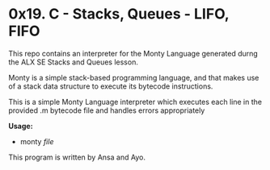 # 0x19. C - Stacks, Queues - LIFO, FIFO

This repo contains an interpreter for the Monty Language generated durng the ALX SE Stacks and Queues lesson.

Monty is a simple stack-based programming language, and that makes use of a stack data structure to execute
its bytecode instructions.

This is a simple Monty Language interpreter which executes each line in the provided .m bytecode file and
handles errors appropriately

**Usage:**

- monty *file*

This program is written by Ansa and Ayo.
